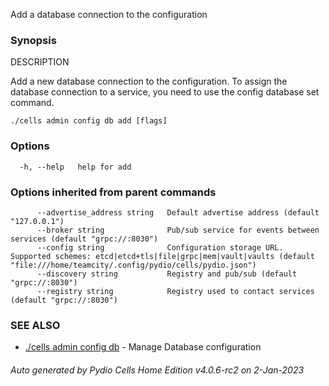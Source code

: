 Add a database connection to the configuration

### Synopsis


DESCRIPTION

  Add a new database connection to the configuration.
  To assign the database connection to a service, you need to use the config database set command.


```
./cells admin config db add [flags]
```

### Options

```
  -h, --help   help for add
```

### Options inherited from parent commands

```
      --advertise_address string   Default advertise address (default "127.0.0.1")
      --broker string              Pub/sub service for events between services (default "grpc://:8030")
      --config string              Configuration storage URL. Supported schemes: etcd|etcd+tls|file|grpc|mem|vault|vaults (default "file:///home/teamcity/.config/pydio/cells/pydio.json")
      --discovery string           Registry and pub/sub (default "grpc://:8030")
      --registry string            Registry used to contact services (default "grpc://:8030")
```

### SEE ALSO

* [./cells admin config db](./cells-admin-config-db)	 - Manage Database configuration

###### Auto generated by Pydio Cells Home Edition v4.0.6-rc2 on 2-Jan-2023
